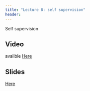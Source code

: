 ```yaml
---
title: "Lecture 8: self supervision"
header:
---
```


Self supervision

## Video

avalible [Here](https://panoptotech.cloud.panopto.eu/Panopto/Pages/Viewer.aspx?id=37359a91-ac2e-476d-a7bd-af6c00b7b897)





## Slides

[Here](https://www.dropbox.com/scl/fi/u7plm97m3hs5dommxczxd/236781_lecture8.pptx?dl=0&rlkey=j4nc3vvh71kvigyjpe4ri6ocz)

